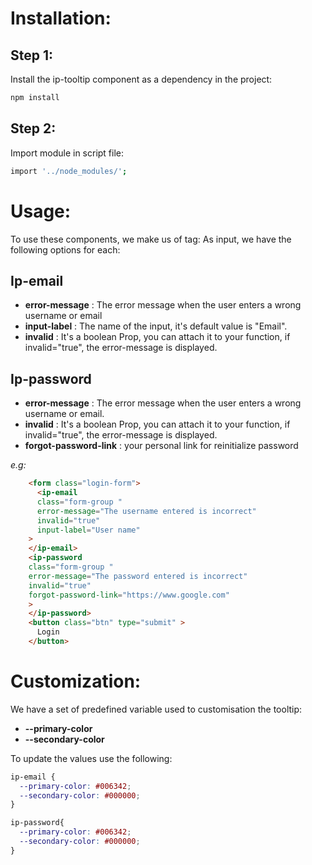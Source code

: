 
# Installation:

## Step 1:

Install the ip-tooltip component as a dependency in the project:
<!-- TODO pending deployment on npm -->
```bash
npm install 
```

## Step 2:

Import module in script file: 

```bash
import '../node_modules/';
```

# Usage:

To use these components, we make us of tag: As input, we have the following options for each:
  
## Ip-email

  - **error-message** : The error message when the user enters a wrong username or email
  - **input-label** : The name of the input, it's default value is "Email".
  - **invalid** : It's a boolean Prop, you can attach it to your function, if invalid="true", the error-message is displayed.


## Ip-password

  - **error-message** : The error message when the user enters a wrong username or email.
  - **invalid** : It's a boolean Prop, you can attach it to your function, if invalid="true", the error-message is displayed.
  - **forgot-password-link** : your personal link for reinitialize password




*e.g:*

```html
    <form class="login-form">
      <ip-email
      class="form-group "
      error-message="The username entered is incorrect"
      invalid="true"
      input-label="User name"
    >
    </ip-email>
    <ip-password
    class="form-group "
    error-message="The password entered is incorrect"
    invalid="true"
    forgot-password-link="https://www.google.com"
    >
    </ip-password>
    <button class="btn" type="submit" >
      Login
    </button>

```

# Customization:

We have a set of predefined variable used to customisation the tooltip: 

- **--primary-color**
- **--secondary-color**

To update the values use the following:

```css
ip-email {
  --primary-color: #006342;
  --secondary-color: #000000;
}

ip-password{
  --primary-color: #006342;
  --secondary-color: #000000;
}
```